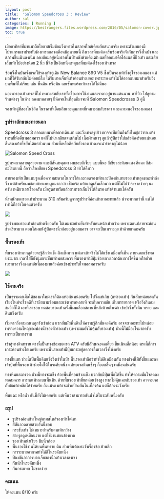 ```yaml
---
layout: post
title:  "Salomon Speedcross 3 : Review"
author: sal
categories: [ Running ]
image: https://bestrangers.files.wordpress.com/2016/05/salomon-cover.jpg
toc: true
---
```


เมื่ออาทิตย์ที่ผ่านมาถือโอกาสเริ่มซ้อมวิ่งเทรลในสภาพใกล้เคียงกับสนามจริง เพราะตัวผมเองมีโปรแกรมเขาประทับช้างเทรลกลางเดือนมิถุนายนนี้ ถึงเวลาที่ผมต้องเริ่มซ้อมจริงจังกับการวิ่งในป่า และสภาพขึ้นเนินลงเนิน ลองซ้อมอยู่หนึ่งรอบในป่าหลังห้วยตึงเฒ่า ผลที่ออกมาคือได้แผลที่นิ้วเท้า และเสียเล็บเท้าไปอย่างน้อย 2 นิ้ว นี่จึงเป็นอีกหนึ่งเหตุผลที่ผมต้องใช้รองเท้าเทรล


ซ้อมวิ่งในป่าครั้งแรกใช้รองเท้าคู่เดิม New Balance 890 V5 ซึ่งเป็นรองเท้าวิ่งคู่ใจของผมเอง แต่ผลที่ได้รับกลับไม่ค่อยปลื้ม ได้รับบาดเจ็บที่เท้าค่อนข้างเยอะ เพราะรองเท้าไม่ได้ออกแบบมาสำหรับวิ่งบนพื้นที่ไม่เรียบ เช่น พื้นดิน หรือหิน เลยซัพพอร์ทเท้าเราได้ไม่ดีพอ

มองหารองเท้าเทรลที่ใช่ เหมาะสมกับเราทั้งเรื่องการใช้งานและราคาอยู่นานแสนนาน หารีวิว ไปดูตามร้านต่างๆ ในห้าง ลองมาหลายๆ ยี่ห้อจนในที่สุดก็มาจบที่ Salomon Speedcrosss 3 คู่นี้

รองเท้าคู่ที่สองในชีวิต ในราคาที่เอื้อมถึงและคุณภาพที่เหมาะสมกับราคา และความพอใจของผมเอง

### รูปร่างลักษณะภายนอก
Speedcross 3 ออกแบบมาเพื่อการเดินเขา และวิ่งเทรลรูปร่างอาจจะบึกบึนถึงกับใหญ่กว่ารองเท้าเทรลยี่ห้ออื่นพอสมควร แต่ก็ไม่น่าเกลียดจนเกินไป เนื้อผ้าหนาๆ ดูแล้วรู้สึกว่าใส่แล้วต้องร้อนแน่นอน ลิ้นรองเท้าที่ขยับได้แค่ส่วนบน ส่วนที่เหลือติดกับตัวรองเท้าคงจะน่ารำคาญไม่น้อย

<img src="https://bestrangers.files.wordpress.com/2016/05/02752-03.png" alt="Salomon Speed Cross">

รูปทรงลวดลายดูสวยงาม และสีสันสะดุดตา ผมชอบสีเจ็บๆ แบบนี้นะ สีเขียวสะท้อนแสง สีแดง สีส้มอะไรแบบนี้ ถือว่าเรื่องสีของ Speedcross 3 ทำได้ดีมาก

สายรองเท้าเป็นแบบรูดเพื่อความสะดวกในการใส่และถอดรองเท้าและป้องกันสายรองเท้าหลุดขณะกำลังวิ่ง แต่สำหรับผมชอบสายแบบผูกมากกว่า เชือกร้องเท้าแลดูเส้นเล็กมาก แต่ก็ไม่ใช่ว่าจะขาดง่ายๆ นะครับ เหนียวเอาเรื่องครับ เมื่อรูดสายรัดแล้วสามารถเก็บไว้ไต้ลิ้นรองเท้าด้านบนได้ครับ

น้ำหนักของรองเท้าประมาณ 310 กรัมครับดูจากรูปร่างที่ค่อนข้างเทอะทะแล้ว น่าจะมากกว่านี้ แต่ได้เท่านี้ถือว่าโอเคแล้วครับ

<img src="https://bestrangers.files.wordpress.com/2016/05/original.jpg">

รูปร่างของรองเท้าค่อนข้างเรียวครับ ไม่เหมาะอย่างยิ่งสำหรับคนหน้าเท้ากว้าง เพราะตอนปลายจะค่อนข้างเรียวมาก ตอนใส่ผมยังรู้สึกตรงนิ้วก้อยอยู่พอสมควร อาจจะเป็นเพราะถุงเท้าด้วยแหละครับ

### พื้นรองเท้า
พื้นรองเท้าหากดูด้วยจะรู้สึกว่าแข็ง ถึงแข็งมาก แต่เอาเข้าจริงไม่ได้แข็งเหมือนที่เห็น ภายนอกแข็งพอประมาณ เวลาใส่ก็ยังนุ่มกระชับเท้าพอสมควร พื้นรองเท้ามีปุ่มช่วยเกาะเวลาต้องการไต่ขึ้น หรือช่วยเบรกเวลาวิ่งลงเขาอันนี้ลองมาแล้วค่อนข้างประทับใจพอสมควรครับ

<img src="https://bestrangers.files.wordpress.com/2016/05/20150330032221.jpg">

### ใช้งานจริง
เป็นธรรมดาเมื่อใด้ของมาใหม่เราก็ต้องเห่อกันหน่อยครับ ไปวิ่งแห่เกิบ (แห่รองเท้า) กันสักหน่อยละกัน เชียงใหม่จะโชคดีที่เรามีสนามซ้อมและแข่งเทรลหลายที่ จะเก็บความชัน เก็บบรรยากาศ หรือวิ่งกินลมชมวิวก็ได้ เอาที่เราชอบ ทดสอบรองเท้าครั้งนี้ผมเลือกสถานที่หลังห้วยตึงเฒ่า เข้าป่าวิ่งทั้งหิน ทราย และดินแข็งครับ

เริ่มจากวิ่งตามถนนลูกรังเข้าก่อน แรกสัมผัสพื้นดินให้ความรู้สึกมั่นคงดีครับ อาจจะเทอะทะไปหน่อยเพราะความใหญ่ของฟองน้ำของตัวรองเท้า (เพราะผมยังไม่คุ้นกับรองเท้า) ช่วงนี้ไม่มีอะไรมากครับเพราะเป็นทางราบ

เข้าสู่ทางดินทราย ตรงนี้เป็นทางซ้อมของรถ ATV ครับมีลักษณะคดเคี้ยว ขึ้นเนินเล็กน้อย ตรงนี้ก็การเกาะค่อนข้างโอเคครับ เพราะพี้นรองเท้ามีปุ่มเกาะอยู่ลดการลื่นเวลาวิ่งโค้งครับ

ทางขึ้นเขา ช่วงนี้เป็นพื้นดินแข็งวิ่งเข้าในป่า พื้นรองเท้าถือว่าทำได้ดีเหมือนกัน ทางช่วงนี้มีทั้งขึ้นและลง เจ้าปุ่มที่พื้นรองเท้าช่วยไต่ได้ในระดับหนึ่ง แต่พอเจอดินแข็งๆ ก็ออกลื่นๆ เหมือนกันครับ

ทางหินและกรวด ช่วงนี้ทางจะแข็ง ด้วยพื้นที่ค่อนข้างแข็ง บวกกับมีปุ่มเพื่อไต่ขึ้น ทำให้ความมั่นใจลดลงพอสมควร การกดเท้าลงบนพื้นหิน ด้วยพื้นรองเท้าที่ยกค่อนข้างสูง หากไม่คุ้นเคยกับรองเท้า อาจจะเจอกับข้อเท้าพลิกได้ง่ายครับ ถึงแม้รองเท้าจะช่วยป้องกันในเบื้องต้น แต่ก็ต้องระวังครับ

พื้นแฉะ หรือน้ำ อันนี้ยังไม่เคยครับ แต่เห็นว่าสามารถกันน้ำได้ในระดับหนึ่งครับ

### สรุป
- รูปร่างค่อนข้างใหญ่ตามสไตล์รองเท้าไต่เขา
- สีสันลวดลายสวยอันนี้ชอบ
- กระชับเท้า ไม่เหมาะสำหรับคนเท้ากว้าง
- สายรูดดูเหมือนง่าย แต่ใช้งานค่อนข้างยาก
- รองเท้าหน้าเรียว บีบนิ้วก้อย
- พื้นรองใช้งานได้บนพื้นทราย ดิน ส่วนหินต้องระวังเรื่องข้อเท้าพลิก
- การระบายอากาศทำได้ดีในระดับหนึ่ง
- ป้องกันอาการบาดเจ็บของนิ้วเท้าเวลาลงเขา
- กันน้ำในระดับหนึ่ง
- กันกระแทก ไม่ขาดง่าย

### คะแนน

<span class="spoiler">ให้คะแนน 8/10 ครับ</span>